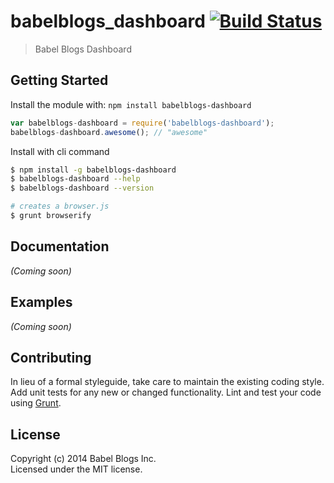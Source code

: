 # babelblogs_dashboard [![Build Status](https://secure.travis-ci.org//babelblogs-dashboard.png?branch=master)](http://travis-ci.org//babelblogs-dashboard)

> Babel Blogs Dashboard


## Getting Started

Install the module with: `npm install babelblogs-dashboard`

```js
var babelblogs-dashboard = require('babelblogs-dashboard');
babelblogs-dashboard.awesome(); // "awesome"
```

Install with cli command

```sh
$ npm install -g babelblogs-dashboard
$ babelblogs-dashboard --help
$ babelblogs-dashboard --version
```


```sh
# creates a browser.js
$ grunt browserify
```



## Documentation

_(Coming soon)_


## Examples

_(Coming soon)_


## Contributing

In lieu of a formal styleguide, take care to maintain the existing coding style. Add unit tests for any new or changed functionality. Lint and test your code using [Grunt](http://gruntjs.com).


## License

Copyright (c) 2014 Babel Blogs Inc.  
Licensed under the MIT license.
